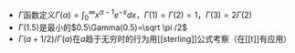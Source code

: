 - $\Gamma$函数定义$\Gamma(\alpha)=\int_0^\infty x^{\alpha-1}e^{-x}dx$，$\Gamma(1)=\Gamma(2)=1$，$\Gamma(3)=2\Gamma(2)$
- $\Gamma(1.5)$是最小的$0.5\Gamma(0.5)=\sqrt \pi /2$
- $\Gamma (a+1/2)/\Gamma(a)$在$a$趋于无穷时的行为用[[sterling]]公式考察（在[[t]]有应用）